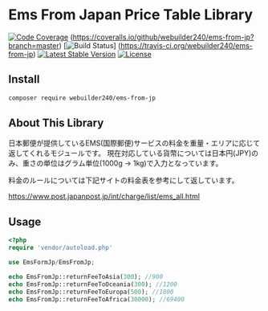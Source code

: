 # Ems From Japan Price Table Library
[![Code Coverage](https://scrutinizer-ci.com/g/webuilder240/ems-from-jp/badges/coverage.png?b=master)](https://scrutinizer-ci.com/g/webuilder240/ems-from-jp/?branch=master) (https://coveralls.io/github/webuilder240/ems-from-jp?branch=master) [![Build Status](https://travis-ci.org/webuilder240/ems-from-jp.svg?branch=master)] (https://travis-ci.org/webuilder240/ems-from-jp) [![Latest Stable Version](https://poser.pugx.org/webuilder240/ems-from-jp/v/stable)](https://packagist.org/packages/webuilder240/ems-from-jp) [![License](https://poser.pugx.org/webuilder240/ems-from-jp/license)](https://packagist.org/packages/webuilder240/ems-from-jp)

## Install

``` bash
composer require webuilder240/ems-from-jp
```

## About This Library

日本郵便が提供しているEMS(国際郵便)サービスの料金を重量・エリアに応じて返してくれるモジュールです。
現在対応している貨幣については日本円(JPY)のみ、重さの単位はグラム単位(1000g -> 1kg)で入力となっています。

料金のルールについては下記サイトの料金表を参考にして返しています。

https://www.post.japanpost.jp/int/charge/list/ems_all.html

## Usage

``` php
<?php
require 'vendor/autoload.php'

use EmsFormJp/EmsFromJp;

echo EmsFromJp::returnFeeToAsia(300); //900
echo EmsFromJp::returnFeeToOceania(300); //1200 
echo EmsFromJp::returnFeeToEuropa(500); //1800
echo EmsFromJp::returnFeeToAfrica(30000); //69400
```
